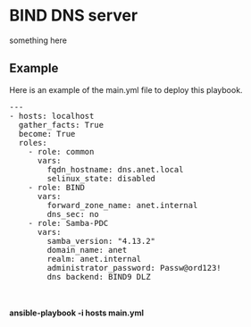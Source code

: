 # BIND DNS server
something here

## Example 
Here is an example of the main.yml file to deploy this playbook.<br>
<pre>
---
- hosts: localhost
  gather_facts: True
  become: True
  roles:
    - role: common
      vars:
        fqdn_hostname: dns.anet.local
        selinux_state: disabled
    - role: BIND
      vars:
        forward_zone_name: anet.internal
        dns_sec: no
    - role: Samba-PDC
      vars:
        samba_version: "4.13.2"
        domain_name: anet
        realm: anet.internal
        administrator_password: Passw@ord123!
        dns_backend: BIND9_DLZ
</pre>
<br><br>
**ansible-playbook -i hosts main.yml**